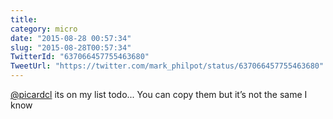 ```yaml
---
title: 
category: micro
date: "2015-08-28 00:57:34"
slug: "2015-08-28T00:57:34"
TwitterId: "637066457755463680"
TweetUrl: "https://twitter.com/mark_philpot/status/637066457755463680"
---
```


[@picardcl](https://twitter.com/picardcl) its on my list todo... You can copy
them but it’s not the same I know
